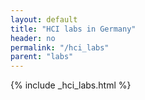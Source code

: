 ```yaml
---
layout: default
title: "HCI labs in Germany"
header: no
permalink: "/hci_labs"
parent: "labs"
---
```

{% include _hci_labs.html %}
<!-- This is a necessary file that should not be edited. parent represnts the file mane in _data where the labs data is present. -->